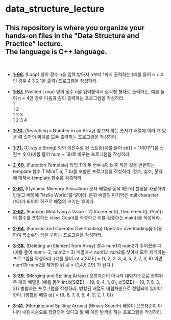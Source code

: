 data_structure_lecture
===
This repository is where you organize your hands-on files in the **"Data Structure and Practice"** lecture.  
The language is **C++** language.
---
<br/>

- [**1-66.**](https://github.com/nanami-tomoe/data_structure_lecture/blob/main/1-66.cpp) (Loop) 양의 정수 n을 입력 받아서 n부터 1까지 출력하는 (예를 들어 n = 4인 경우 4 3 2 1을 출력) 프로그램을 작성하라.

- [**1-67.**](https://github.com/nanami-tomoe/data_structure_lecture/blob/main/1-67.cpp) (Nested Loop) 양의 정수 n을 입력받아서 삼각형 형태로 출력하는, 예를 들어 n = 4인 경우 다음과 같이 출력하는 프로그램을 작성하라. <br/>
1<br/>
1 2<br/>
1 2 3<br/>
1 2 3 4<br/>

- [**1-70.**](https://github.com/nanami-tomoe/data_structure_lecture/blob/main/1-70.cpp) (Searching a Number in an Array) 찾고자 하는 숫자가 배열에 여러 개 있을 때 숫자의 위치를 모두 출력하는 프로그램을 작성하라.

- [**1-71.**](https://github.com/nanami-tomoe/data_structure_lecture/blob/main/1-71.cpp) (C-style String) 양의 이진수로 된 스트링(예를 들어 str[] = "10011")을 십진수 숫자(예를 들어 num = 19)로 바꾸는 프로그램을 작성하라.

- [**2-60.**](https://github.com/nanami-tomoe/data_structure_lecture/blob/main/2-60.cpp) (Function Template) 타입 T의 두 변수 a와 b 중 작은 것을 반환하는 template 함수 T Min(T a, T b)를 포함한 프로그램을 작성하라. 정수, 실수, 문자에 대해서 template 함수를 검증하라

- [**2-61.**](https://github.com/nanami-tomoe/data_structure_lecture/blob/main/2-61.cpp) (Dynamic Memory Allocation) 문자 배열을 동적 메모리 할당을 사용하여 만들고 배열에 "Hello World”를 넣어라. 문자 배열의 마지막은 null character (/O)가 되어야 하므로 배열의 크기는 12이다.

- [**2-62.**](https://github.com/nanami-tomoe/data_structure_lecture/blob/main/2-62.cpp) (Funcion Modifying a Value - 2) Increment(), Decrement(), Print()의 함수를 포함하는 class Count를 작성하고 이블 검증하는 main()을 작성하라.

- [**2-64.**](https://github.com/nanami-tomoe/data_structure_lecture/blob/main/2-64.cpp) (Funcion and Operator Overloading) Operator overloading을 이용하여 복소수의 곱을 구하는 프로그램을 작성하라.

- [**3-38.**](https://github.com/nanami-tomoe/data_structure_lecture/blob/main/3-38.cpp) (Deleting an Element from Array) 정수 num1과 num2가 주어졌을 때 (예를 들어 numl= 2, num2 = 3) 배열에서 num1과 nun2를 찾아서 모두 제거하는 프로그램을 작성하라. (예를 들어 int a[SIZE] = (1, 2, 2, 3, 4, 5, 2, 7, 3, 9) 이면 num1과 num2를 제거한 뒤 a] = {1,4,5,7,9} 가 된다.)

- [**3-39.**](https://github.com/nanami-tomoe/data_structure_lecture/blob/main/3-39.cpp) (Merging and Spliting Arrays) 오름차순이 아니라 내림차순으로 정렬된 두 개의 배열을 (예를 들어 int b[SIZE] = {9, 6, 4, 1, 0}, c[SIZE] = {8, 7, 5, 3, 2}) 병합하는 프로그램을 작성하라. 병합된 배열도 내림차순으로 정렬되어 있어야 한다. (병합된 배열 a[] = {9, 8, 7, 6, 5, 4, 3, 2, 1, 0})

- [**3-41.**](https://github.com/nanami-tomoe/data_structure_lecture/tree/main/3%20-%2041) (Merging and Spliting Arrays) (Binary Search) 배열이 오름차순이 아니라 내림차순으로 정렬되어 있다고 할 때 이진 탐색을 하는 프로그램을 작성하라.

